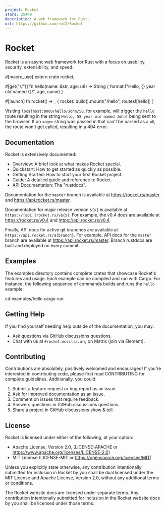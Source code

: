 ```yaml
---
project: Rocket
stars: 25449
description: A web framework for Rust.
url: https://github.com/rwf2/Rocket
---
```


Rocket
======

Rocket is an async web framework for Rust with a focus on usability, security, extensibility, and speed.

#\[macro\_use\] extern crate rocket;

#\[get("/<name>/<age>")\]
fn hello(name: &str, age: u8) -> String {
    format!("Hello, {} year old named {}!", age, name)
}

#\[launch\]
fn rocket() -> \_ {
    rocket::build().mount("/hello", routes!\[hello\])
}

Visiting `localhost:8000/hello/John/58`, for example, will trigger the `hello` route resulting in the string `Hello, 58 year old named John!` being sent to the browser. If an `<age>` string was passed in that can't be parsed as a `u8`, the route won't get called, resulting in a 404 error.

Documentation
-------------

Rocket is extensively documented:

-   Overview: A brief look at what makes Rocket special.
-   Quickstart: How to get started as quickly as possible.
-   Getting Started: How to start your first Rocket project.
-   Guide: A detailed guide and reference to Rocket.
-   API Documentation: The "rustdocs".

Documentation for the `master` branch is available at https://rocket.rs/master and https://api.rocket.rs/master.

Documentation for major release version `${x}` is available at `https://[api.]rocket.rs/v${x}`. For example, the v0.4 docs are available at https://rocket.rs/v0.4 and https://api.rocket.rs/v0.4.

Finally, API docs for active git branches are available at `https://api.rocket.rs/${branch}`. For example, API docs for the `master` branch are available at https://api.rocket.rs/master. Branch rustdocs are built and deployed on every commit.

Examples
--------

The examples directory contains complete crates that showcase Rocket's features and usage. Each example can be compiled and run with Cargo. For instance, the following sequence of commands builds and runs the `hello` example:

cd examples/hello
cargo run

Getting Help
------------

If you find yourself needing help outside of the documentation, you may:

-   Ask questions via GitHub discussions questions.
-   Chat with us at `#rocket:mozilla.org` on Matrix (join via Element).

Contributing
------------

Contributions are absolutely, positively welcomed and encouraged! If you're interested in contributing code, please first read CONTRIBUTING for complete guidelines. Additionally, you could:

1.  Submit a feature request or bug report as an issue.
2.  Ask for improved documentation as an issue.
3.  Comment on issues that require feedback.
4.  Answers questions in GitHub discussions questions.
5.  Share a project in GitHub discussions show & tell.

License
-------

Rocket is licensed under either of the following, at your option:

-   Apache License, Version 2.0, (LICENSE-APACHE or https://www.apache.org/licenses/LICENSE-2.0)
-   MIT License (LICENSE-MIT or https://opensource.org/licenses/MIT)

Unless you explicitly state otherwise, any contribution intentionally submitted for inclusion in Rocket by you shall be dual licensed under the MIT License and Apache License, Version 2.0, without any additional terms or conditions.

The Rocket website docs are licensed under separate terms. Any contribution intentionally submitted for inclusion in the Rocket website docs by you shall be licensed under those terms.
